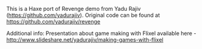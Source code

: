 This is a Haxe port of Revenge demo from Yadu Rajiv (https://github.com/yadurajiv). Original code can be found at https://github.com/yadurajiv/revenge

Additional info: Presentation about game making with Flixel available here - http://www.slideshare.net/yadurajiv/making-games-with-flixel